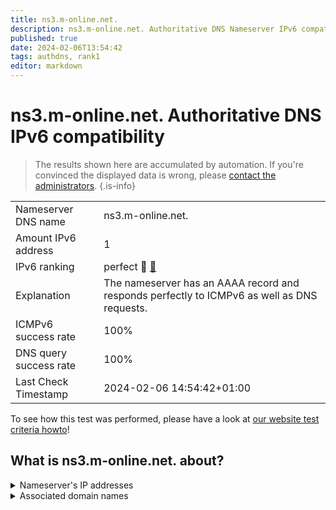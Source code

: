 ```yaml
---
title: ns3.m-online.net.
description: ns3.m-online.net. Authoritative DNS Nameserver IPv6 compatibility
published: true
date: 2024-02-06T13:54:42
tags: authdns, rank1
editor: markdown
---
```


# ns3.m-online.net. Authoritative DNS IPv6 compatibility

> The results shown here are accumulated by automation. If you're convinced the displayed data is wrong, please [contact the administrators](/howto/chat). 
{.is-info}




|   |   |
| - | - |
| Nameserver DNS name | ns3.m-online.net.
| Amount IPv6 address | 1
| IPv6 ranking | perfect :1st_place_medal: [🔗](/howto/ranking) |
| Explanation | The nameserver has an AAAA record and responds perfectly to ICMPv6 as well as DNS requests. |
| ICMPv6 success rate | 100%|
| DNS query success rate | 100% |
| Last Check Timestamp | 2024-02-06 14:54:42+01:00 |

To see how this test was performed, please have a look at [our website test criteria howto](/howto/testcriteria/authdns)!


## What is ns3.m-online.net. about?




<details>
<summary>Nameserver's IP addresses</summary>

2001:8d8:1801:8039::1

</details>



<details>
<summary>Associated domain names</summary>

bmw.de

www.bayern.de

www.bmwgroup.com

www.m-net.de

</details>
